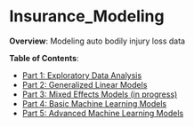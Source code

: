 # Insurance_Modeling
<b>Overview</b>: Modeling auto bodily injury loss data

<b>Table of Contents</b>:
- <a href="https://github.com/sterling19/Insurance_Modeling/blob/master/part01.ipynb">Part 1: Exploratory Data Analysis </a>
- <a href="https://github.com/sterling19/Insurance_Modeling/blob/master/part02.ipynb"> Part 2: Generalized Linear Models </a>
- <a href="https://github.com/sterling19/Insurance_Modeling/blob/master/part03.ipynb"> Part 3: Mixed Effects Models (in progress)</a>
- <a href="https://github.com/sterling19/Insurance_Modeling/blob/master/part04.ipynb">Part 4: Basic Machine Learning Models </a>
- <a href="https://github.com/sterling19/Insurance_Modeling/blob/master/part05.ipynb">Part 5: Advanced Machine Learning Models </a>
